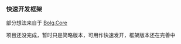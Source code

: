 ### 快速开发框架

部分想法来自于 [Bolg.Core](https://github.com/anjoy8/Blog.Core)

项目还没完成，暂时只是简略版本，可用作快速发开，框架版本还在完善中